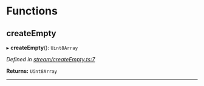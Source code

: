 

# Functions

<a id="createempty"></a>

##  createEmpty

▸ **createEmpty**(): `Uint8Array`

*Defined in [stream/createEmpty.ts:7](https://github.com/polkadot-js/common/blob/016a7b8/packages/trie-codec/src/stream/createEmpty.ts#L7)*

**Returns:** `Uint8Array`

___

